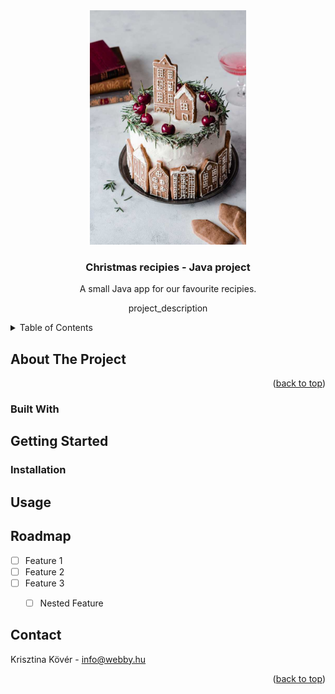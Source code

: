 <div align="center">
  <a href="https://github.com/github_username/repo_name">
    <img src="img/christmas.jpg" alt="Logo" width="250">
  </a>
<h3 align="center">Christmas recipies - Java project</h3>
  <p align="center">
    A small Java app for our favourite recipies.
    <br />
    
  </p>
</div>




  <p align="center">
    project_description
    <br />
   
   
</div>



<!-- TABLE OF CONTENTS -->
<details>
  <summary>Table of Contents</summary>
  <ol>
    <li>
      <a href="#about-the-project">About The Project</a>
      <ul>
        <li><a href="#built-with">Built With</a></li>
      </ul>
    </li>
    <li>
      <a href="#getting-started">Getting Started</a>
      <ul>
        <li><a href="#prerequisites">Prerequisites</a></li>
        <li><a href="#installation">Installation</a></li>
      </ul>
    </li>
    <li><a href="#usage">Usage</a></li>
    <li><a href="#roadmap">Roadmap</a></li>
    <li><a href="#contributing">Contributing</a></li>
    <li><a href="#license">License</a></li>
    <li><a href="#contact">Contact</a></li>
    <li><a href="#acknowledgments">Acknowledgments</a></li>
  </ol>
</details>



<!-- ABOUT THE PROJECT -->
## About The Project




<p align="right">(<a href="#readme-top">back to top</a>)</p>



### Built With



<!-- GETTING STARTED -->
## Getting Started


### Installation



<!-- USAGE EXAMPLES -->
## Usage




<!-- ROADMAP -->
## Roadmap

- [ ] Feature 1
- [ ] Feature 2
- [ ] Feature 3
    - [ ] Nested Feature



<!-- CONTACT -->
## Contact

Krisztina Kövér - info@webby.hu



<p align="right">(<a href="#readme-top">back to top</a>)</p>





